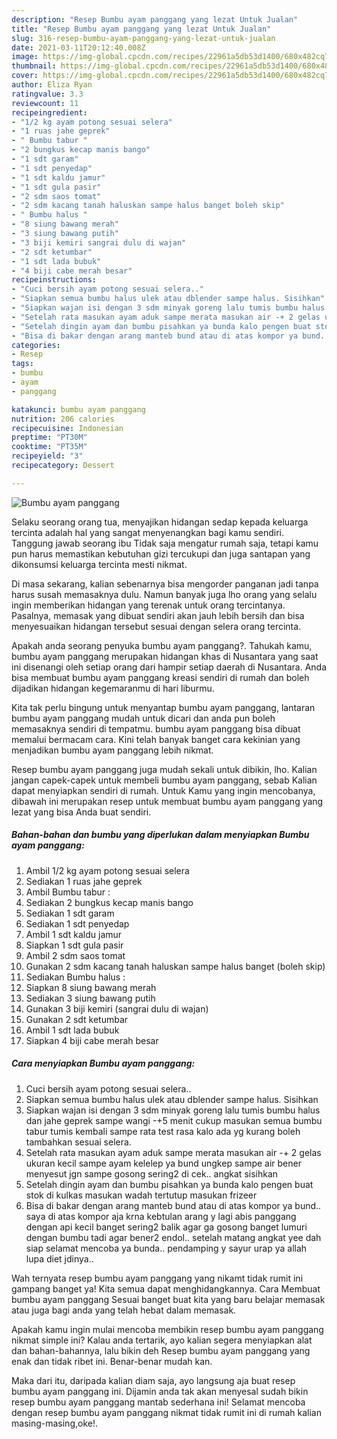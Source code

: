 ```yaml
---
description: "Resep Bumbu ayam panggang yang lezat Untuk Jualan"
title: "Resep Bumbu ayam panggang yang lezat Untuk Jualan"
slug: 316-resep-bumbu-ayam-panggang-yang-lezat-untuk-jualan
date: 2021-03-11T20:12:40.008Z
image: https://img-global.cpcdn.com/recipes/22961a5db53d1400/680x482cq70/bumbu-ayam-panggang-foto-resep-utama.jpg
thumbnail: https://img-global.cpcdn.com/recipes/22961a5db53d1400/680x482cq70/bumbu-ayam-panggang-foto-resep-utama.jpg
cover: https://img-global.cpcdn.com/recipes/22961a5db53d1400/680x482cq70/bumbu-ayam-panggang-foto-resep-utama.jpg
author: Eliza Ryan
ratingvalue: 3.3
reviewcount: 11
recipeingredient:
- "1/2 kg ayam potong sesuai selera"
- "1 ruas jahe geprek"
- " Bumbu tabur "
- "2 bungkus kecap manis bango"
- "1 sdt garam"
- "1 sdt penyedap"
- "1 sdt kaldu jamur"
- "1 sdt gula pasir"
- "2 sdm saos tomat"
- "2 sdm kacang tanah haluskan sampe halus banget boleh skip"
- " Bumbu halus "
- "8 siung bawang merah"
- "3 siung bawang putih"
- "3 biji kemiri sangrai dulu di wajan"
- "2 sdt ketumbar"
- "1 sdt lada bubuk"
- "4 biji cabe merah besar"
recipeinstructions:
- "Cuci bersih ayam potong sesuai selera.."
- "Siapkan semua bumbu halus ulek atau dblender sampe halus. Sisihkan"
- "Siapkan wajan isi dengan 3 sdm minyak goreng lalu tumis bumbu halus dan jahe geprek sampe wangi -+5 menit cukup masukan semua bumbu tabur tumis kembali sampe rata test rasa kalo ada yg kurang boleh tambahkan sesuai selera."
- "Setelah rata masukan ayam aduk sampe merata masukan air -+ 2 gelas ukuran kecil sampe ayam kelelep ya bund ungkep sampe air bener menyesut jgn sampe gosong sering2 di cek.. angkat sisihkan"
- "Setelah dingin ayam dan bumbu pisahkan ya bunda kalo pengen buat stok di kulkas masukan wadah tertutup masukan frizeer"
- "Bisa di bakar dengan arang manteb bund atau di atas kompor ya bund.. saya di atas kompor aja krna kebtulan arang y lagi abis panggang dengan api kecil banget sering2 balik agar ga gosong banget lumuri dengan bumbu tadi agar bener2 endol.. setelah matang angkat yee dah siap selamat mencoba ya bunda.. pendamping y sayur urap ya allah lupa diet jdinya.."
categories:
- Resep
tags:
- bumbu
- ayam
- panggang

katakunci: bumbu ayam panggang 
nutrition: 206 calories
recipecuisine: Indonesian
preptime: "PT30M"
cooktime: "PT35M"
recipeyield: "3"
recipecategory: Dessert

---
```



![Bumbu ayam panggang](https://img-global.cpcdn.com/recipes/22961a5db53d1400/680x482cq70/bumbu-ayam-panggang-foto-resep-utama.jpg)

Selaku seorang orang tua, menyajikan hidangan sedap kepada keluarga tercinta adalah hal yang sangat menyenangkan bagi kamu sendiri. Tanggung jawab seorang ibu Tidak saja mengatur rumah saja, tetapi kamu pun harus memastikan kebutuhan gizi tercukupi dan juga santapan yang dikonsumsi keluarga tercinta mesti nikmat.

Di masa  sekarang, kalian sebenarnya bisa mengorder panganan jadi tanpa harus susah memasaknya dulu. Namun banyak juga lho orang yang selalu ingin memberikan hidangan yang terenak untuk orang tercintanya. Pasalnya, memasak yang dibuat sendiri akan jauh lebih bersih dan bisa menyesuaikan hidangan tersebut sesuai dengan selera orang tercinta. 



Apakah anda seorang penyuka bumbu ayam panggang?. Tahukah kamu, bumbu ayam panggang merupakan hidangan khas di Nusantara yang saat ini disenangi oleh setiap orang dari hampir setiap daerah di Nusantara. Anda bisa membuat bumbu ayam panggang kreasi sendiri di rumah dan boleh dijadikan hidangan kegemaranmu di hari liburmu.

Kita tak perlu bingung untuk menyantap bumbu ayam panggang, lantaran bumbu ayam panggang mudah untuk dicari dan anda pun boleh memasaknya sendiri di tempatmu. bumbu ayam panggang bisa dibuat memalui bermacam cara. Kini telah banyak banget cara kekinian yang menjadikan bumbu ayam panggang lebih nikmat.

Resep bumbu ayam panggang juga mudah sekali untuk dibikin, lho. Kalian jangan capek-capek untuk membeli bumbu ayam panggang, sebab Kalian dapat menyiapkan sendiri di rumah. Untuk Kamu yang ingin mencobanya, dibawah ini merupakan resep untuk membuat bumbu ayam panggang yang lezat yang bisa Anda buat sendiri.

<!--inarticleads1-->

##### Bahan-bahan dan bumbu yang diperlukan dalam menyiapkan Bumbu ayam panggang:

1. Ambil 1/2 kg ayam potong sesuai selera
1. Sediakan 1 ruas jahe geprek
1. Ambil  Bumbu tabur :
1. Sediakan 2 bungkus kecap manis bango
1. Sediakan 1 sdt garam
1. Sediakan 1 sdt penyedap
1. Ambil 1 sdt kaldu jamur
1. Siapkan 1 sdt gula pasir
1. Ambil 2 sdm saos tomat
1. Gunakan 2 sdm kacang tanah haluskan sampe halus banget (boleh skip)
1. Sediakan  Bumbu halus :
1. Siapkan 8 siung bawang merah
1. Sediakan 3 siung bawang putih
1. Gunakan 3 biji kemiri (sangrai dulu di wajan)
1. Gunakan 2 sdt ketumbar
1. Ambil 1 sdt lada bubuk
1. Siapkan 4 biji cabe merah besar




<!--inarticleads2-->

##### Cara menyiapkan Bumbu ayam panggang:

1. Cuci bersih ayam potong sesuai selera..
1. Siapkan semua bumbu halus ulek atau dblender sampe halus. Sisihkan
1. Siapkan wajan isi dengan 3 sdm minyak goreng lalu tumis bumbu halus dan jahe geprek sampe wangi -+5 menit cukup masukan semua bumbu tabur tumis kembali sampe rata test rasa kalo ada yg kurang boleh tambahkan sesuai selera.
1. Setelah rata masukan ayam aduk sampe merata masukan air -+ 2 gelas ukuran kecil sampe ayam kelelep ya bund ungkep sampe air bener menyesut jgn sampe gosong sering2 di cek.. angkat sisihkan
1. Setelah dingin ayam dan bumbu pisahkan ya bunda kalo pengen buat stok di kulkas masukan wadah tertutup masukan frizeer
1. Bisa di bakar dengan arang manteb bund atau di atas kompor ya bund.. saya di atas kompor aja krna kebtulan arang y lagi abis panggang dengan api kecil banget sering2 balik agar ga gosong banget lumuri dengan bumbu tadi agar bener2 endol.. setelah matang angkat yee dah siap selamat mencoba ya bunda.. pendamping y sayur urap ya allah lupa diet jdinya..




Wah ternyata resep bumbu ayam panggang yang nikamt tidak rumit ini gampang banget ya! Kita semua dapat menghidangkannya. Cara Membuat bumbu ayam panggang Sesuai banget buat kita yang baru belajar memasak atau juga bagi anda yang telah hebat dalam memasak.

Apakah kamu ingin mulai mencoba membikin resep bumbu ayam panggang nikmat simple ini? Kalau anda tertarik, ayo kalian segera menyiapkan alat dan bahan-bahannya, lalu bikin deh Resep bumbu ayam panggang yang enak dan tidak ribet ini. Benar-benar mudah kan. 

Maka dari itu, daripada kalian diam saja, ayo langsung aja buat resep bumbu ayam panggang ini. Dijamin anda tak akan menyesal sudah bikin resep bumbu ayam panggang mantab sederhana ini! Selamat mencoba dengan resep bumbu ayam panggang nikmat tidak rumit ini di rumah kalian masing-masing,oke!.

